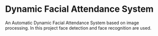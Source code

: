 # Dynamic Facial Attendance System

An Automatic Dynamic Facial Attendance System based on image processing. In this project face detection and face recognition are used.
